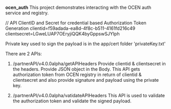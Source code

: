**ocen_auth**
This project demonstrates interacting with the OCEN auth service and registry.

// API ClientID and Secret for credential based Authorization Token Generation
clientid=f59adada-ea8d-4f8c-b511-4161fd216c49
clientsecret=LGweLUAP7OEryjiQQK4byGppswSJYIph

Private key used to sign the payload is in the app/cert folder 'privateKey.txt'

There are 2 APIs:
1. /partnerAPI/v4.0.0alpha/getAPIHeaders
   Provide clientid & clientsecret in the headers. Provide JSON object in the Body. This API gets authorization token from OCEN registry in return of clientid & clientsecret and also provide signature and payload using the private key.
   
2. /partnerAPI/v4.0.0alpha/vatidateAPIHeaders
   This API is used to validate the authorization token and validate the signed payload.

